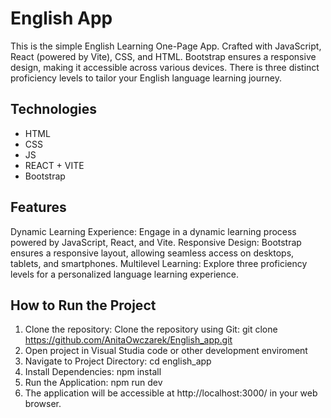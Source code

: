 # English App
This is the simple English Learning  One-Page App. Crafted with JavaScript, React (powered by Vite), CSS, and HTML. Bootstrap ensures a responsive design, making it accessible across various devices. There is three distinct proficiency levels to tailor your English language learning journey.


## Technologies
* HTML 
* CSS 
* JS
* REACT + VITE
* Bootstrap
  
## Features
Dynamic Learning Experience: Engage in a dynamic learning process powered by JavaScript, React, and Vite.
Responsive Design: Bootstrap ensures a responsive layout, allowing seamless access on desktops, tablets, and smartphones.
Multilevel Learning: Explore three proficiency levels for a personalized language learning experience.


## How to Run the Project
1. Clone the repository:
  Clone the repository using Git:
  git clone https://github.com/AnitaOwczarek/English_app.git
2. Open project in Visual Studia code or other development enviroment
3. Navigate to Project Directory: 
   cd english_app
4. Install Dependencies:
   npm install
6. Run the Application:
   npm run dev
7. The application will be accessible at http://localhost:3000/ in your web browser.
